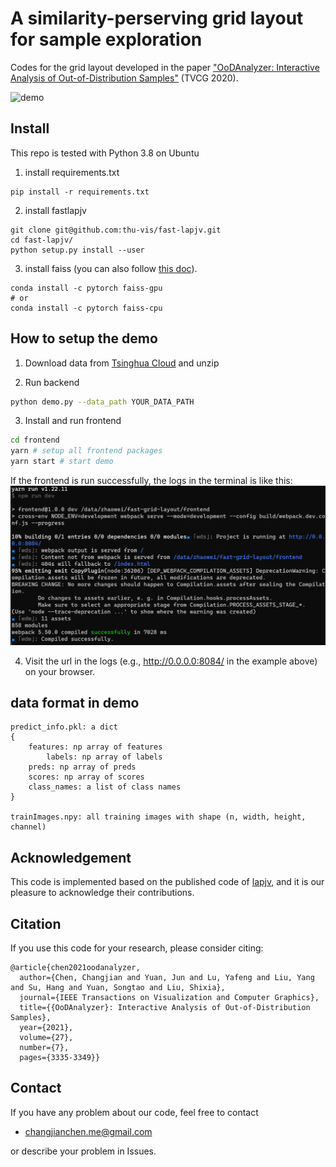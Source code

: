 # A similarity-perserving grid layout for sample exploration

Codes for the grid layout developed in the paper ["OoDAnalyzer: Interactive Analysis of Out-of-Distribution Samples"](https://ieeexplore.ieee.org/document/8994105) (TVCG 2020).

![demo](grid.gif)

## Install
This repo is tested with Python 3.8 on Ubuntu

1.  install requirements.txt
```
pip install -r requirements.txt
```
2. install fastlapjv
```
git clone git@github.com:thu-vis/fast-lapjv.git
cd fast-lapjv/
python setup.py install --user
```
3. install faiss (you can also follow [this doc](https://github.com/facebookresearch/faiss/blob/main/INSTALL.md)).
```
conda install -c pytorch faiss-gpu
# or
conda install -c pytorch faiss-cpu
```


## How to setup the demo
1. Download data from [Tsinghua Cloud](https://cloud.tsinghua.edu.cn/f/fdbca618102c46be84f2/?dl=1) and unzip

2. Run backend
```bash
python demo.py --data_path YOUR_DATA_PATH
```
3. Install and run frontend
```bash
cd frontend
yarn # setup all frontend packages
yarn start # start demo
```
If the frontend is run successfully, the logs in the terminal is like this:
![demo](log_output.png)

4. Visit the url in the logs (e.g., http://0.0.0.0:8084/ in the example above) on your browser.

## data format in demo
```
predict_info.pkl: a dict
{
	features: np array of features
        labels: np array of labels
	preds: np array of preds
	scores: np array of scores
	class_names: a list of class names
}

trainImages.npy: all training images with shape (n, width, height, channel) 
```

## Acknowledgement
This code is implemented based on the published code of [lapjv](https://github.com/src-d/lapjv), and it is our pleasure to acknowledge their contributions.

## Citation
If you use this code for your research, please consider citing:
```
@article{chen2021oodanalyzer,
  author={Chen, Changjian and Yuan, Jun and Lu, Yafeng and Liu, Yang and Su, Hang and Yuan, Songtao and Liu, Shixia},
  journal={IEEE Transactions on Visualization and Computer Graphics}, 
  title={{OoDAnalyzer}: Interactive Analysis of Out-of-Distribution Samples}, 
  year={2021},
  volume={27},
  number={7},
  pages={3335-3349}}
```

## Contact
If you have any problem about our code, feel free to contact
- changjianchen.me@gmail.com

or describe your problem in Issues.
